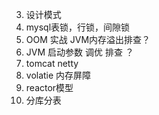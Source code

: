 3. 设计模式
4. mysql表锁，行锁，间隙锁
6. OOM  实战 JVM内存溢出排查？        
7. JVM 启动参数 调优 排查 ？
10. tomcat netty
11. volatie 内存屏障
14. reactor模型
15. 分库分表

